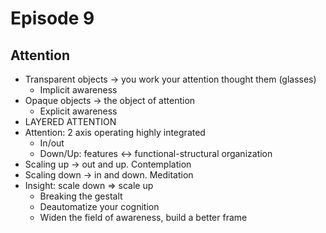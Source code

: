 # Episode 9

## Attention

- Transparent objects -> you work your attention thought them (glasses)
  - Implicit awareness
- Opaque objects -> the object of attention
  - Explicit awareness
- LAYERED ATTENTION
- Attention: 2 axis operating highly integrated
  - In/out
  - Down/Up: features <-> functional-structural organization
- Scaling up -> out and up. Contemplation
- Scaling down -> in and down. Meditation
- Insight: scale down => scale up
  - Breaking the gestalt
  - Deautomatize your cognition
  - Widen the field of awareness, build a better frame